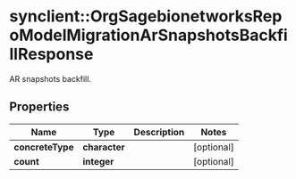 # synclient::OrgSagebionetworksRepoModelMigrationArSnapshotsBackfillResponse

AR snapshots backfill.

## Properties
Name | Type | Description | Notes
------------ | ------------- | ------------- | -------------
**concreteType** | **character** |  | [optional] 
**count** | **integer** |  | [optional] 



